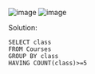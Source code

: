 ![image](https://github.com/user-attachments/assets/0665212b-0fb8-4d45-baae-86c0849e4c35)
![image](https://github.com/user-attachments/assets/5dae51ac-d4fc-4d3f-a6d7-df6df5d006a3)

Solution:
```
SELECT class
FROM Courses
GROUP BY class
HAVING COUNT(class)>=5
```
